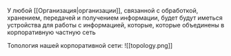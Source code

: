 У любой [[Организация|организации]], связанной с обработкой, хранением, передачей и получением информации, будет будут иметься устройства для работы с информацией, которые, которые объединены в корпоративную частную сеть

Топология нашей корпоративной сети:
![[topology.png]]